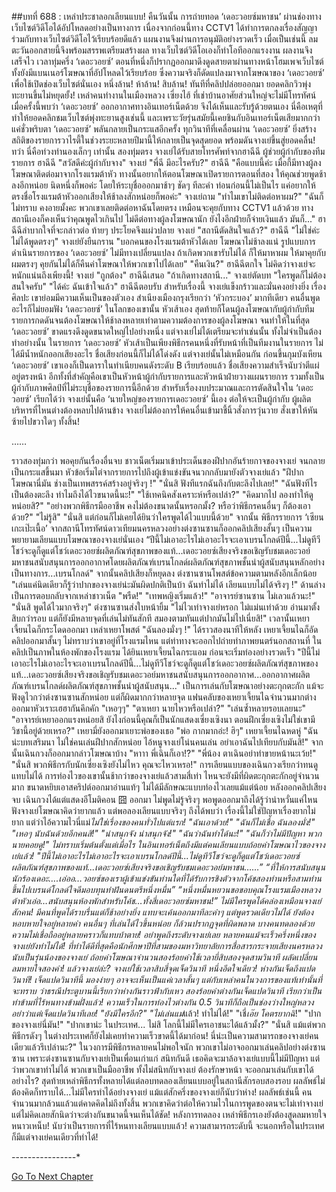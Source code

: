 ##บทที่ 688 : เหล่าประชาลอกเลียนแบบ!
คืนวันนั้น
การถ่ายทอด ‘เดอะวอยซ์มหาชน’ ผ่านช่องทางเว็บไซต์วิดีโอได้อัปโหลดอย่างเป็นทางการ เนื่องจากก่อนนี้ทาง CCTV1 ได้ทำการตกลงเรื่องสัญญาร่วมกับทางเว็บไซต์วิดีโอไว้เรียบร้อยดีแล้ว แผนงานจึงผ่านการอนุมัติอย่างรวดเร็ว เมื่อเป็นเช่นนี้ ลมตะวันออกสายนี้จึงพร้อมสรรพเตรียมสร้างผล ทางเว็บไซต์วิดีโอเองก็ทำโอทีออกแรงงาน ผลงานจึงเสร็จไว เวลาทุ่มครึ่ง ‘เดอะวอยซ์’ ตอนที่หนึ่งก็ปรากฏออกมาดึงดูดสายตาผ่านทางหน้าโฮมเพจเว็บไซต์ ทั้งยังมีแบนเนอร์โฆษณาที่อัปโหลดไว้เรียบร้อย ซึ่งความจริงก็ดัดแปลงมาจากโฆษณาของ ‘เดอะวอยซ์’ เพื่อใช้เปิดช่องเว็บไซต์นั่นเอง
หนึ่งล้าน!
ห้าล้าน!
สิบล้าน!
ทันทีที่คลิปปล่อยออกมา ยอดคลิกวิวพุ่งทะยานขึ้นไม่หยุดยั้ง!
เหล่าคนทำงานในเมืองหลวง เซี่ยงไฮ้ ที่เช่าบ้านอาศัยส่วนใหญ่จะไม่มีโทรทัศน์ เมื่อครั้งนี้พบว่า ‘เดอะวอยซ์’ ออกอากาศทางอินเทอร์เน็ตด้วย จึงได้เห็นและรับรู้ด้วยตนเอง นี่คือเหตุที่ทำให้ยอดคลิกชมเว็บไซต์พุ่งทะยานสูงเช่นนี้ และเพราะวัยรุ่นสมัยนี้เคยชินกับอินเทอร์เน็ตเสียมากกว่า
แค่ชั่วพริบตา ‘เดอะวอยซ์’ พลันกลายเป็นกระแสอีกครั้ง ทุกวินาทีที่เคลื่อนผ่าน ‘เดอะวอยซ์’ ยิ่งสร้างสถิติของรายการวาไรตี้ในช่วงระยะหลายปีมานี้ให้กลายเป็นจุดสุดยอด พร้อมดันจางเย่ขึ้นสู่ยอดคลื่น!
ทว่า นี่คือท่วงทำนองเล็กๆ เท่านั้น
สองทุ่มตรง จางเย่ได้รับสายโทรศัพท์จากฮาฉีฉี ผู้ช่วยผู้กำกับของทีมรายการ
ฮาฉีฉี "สวัสดีค่ะผู้กำกับจาง"
จางเย่ "พี่ฉี มีอะไรครับ?"
ฮาฉีฉี "คือแบบนี้ค่ะ เมื่อกี้มีทางผู้ลงโฆษณาติดต่อมาจากโรงแรมต้าหัว ทางนั้นอยากให้ตอนโฆษณาเปิดรายการตอนที่สอง ให้คุณช่วยพูดช้าลงอีกหน่อย นิดหนึ่งก็พอค่ะ โดยให้ระบุชื่อออกมาช้าๆ ชัดๆ ทีละคำ ท่อนก่อนนี้ไม่เป็นไร แค่อยากให้ตรงชื่อโรงแรมต้าหัวออกเสียงให้ช้าลงสักหน่อยก็พอค่ะ"
จางเย่ถาม "ทำไมเขาไม่ติดต่อหาผม?"
"ฉันก็ไม่ทราบ คงอายมั้งคะ พวกเขาเลยติดต่อหาฉันโดยตรง เหมือนจะคุยกับทาง CCTV1 แล้วด้วย ทางสถานีเองก็คงเห็นว่าคุณพูดไวเกินไป ไม่ดีต่อทางผู้ลงโฆษณานัก ยังไงอีกฝ่ายก็จ่ายเงินแล้ว มันก็..." ฮาฉีฉีลำบากใจที่จะกล่าวต่อ ท้ายๆ ประโยคจึงแผ่วปลาย
จางเย่ "สถานีตัดสินใจแล้ว?"
ฮาฉีฉี "ไม่ใช่ค่ะ ไม่ได้พูดตรงๆ"
จางเย่ยังยืนกราน "บอกคนของโรงแรมต้าหัวได้เลย โฆษณาไม่ช้าลงแน่ รูปแบบการดำเนินรายการของ ‘เดอะวอยซ์’ ไม่มีทางเปลี่ยนแปลง ถ้าเกิดพวกเขารับไม่ได้ ก็ให้มาหาผม ให้มาคุยกับผมตรงๆ คุยกันไม่ได้ก็คืนค่าโฆษณาให้พวกเขาไปได้เลย"
"คืนเงิน?" ฮาฉีฉีตกใจ ไม่คิดว่าจางเย่จะหนักแน่นถึงเพียงนี้!
จางเย่ "ถูกต้อง"
ฮาฉีฉีเสนอ "ถ้าเกิดทางสถานี..."
จางเย่ตัดบท "ใครพูดก็ไม่ต้องสนใจครับ"
"ได้ค่ะ ฉันเข้าใจแล้ว" ฮาฉีฉีตอบรับ
สำหรับเรื่องนี้ จางเย่แข็งกร้าวและมั่นคงอย่างยิ่ง เรื่องศิลปะ เขาย่อมมีความเห็นเป็นของตัวเอง สำเนียงเมืองกรุงเรียกว่า ‘หัวกระบอง’ มากทีเดียว คนอื่นพูดอะไรก็ไม่ยอมฟัง ‘เดอะวอยซ์’ ในโลกของเขานั้น หัวเส้าเอง สุดท้ายก็โดนผู้ลงโฆษณากับผู้กำกับทีมรายการกดดันจนต้องโฆษณาให้ช้าลงหลายเท่าตามความต้องการของผู้ลงโฆษณา จนทำให้ในที่สุด ‘เดอะวอยซ์’ ขาดแรงดึงดูดขนาดใหญ่ไปอย่างหนึ่ง
แต่จางเย่ไม่ได้เตรียมจะทำเช่นนั้น ทั้งไม่จำเป็นต้องทำอย่างนั้น ในรายการ ‘เดอะวอยซ์’ หัวเส้าเป็นเพียงพิธีกรคนหนึ่งที่รับหน้าที่เป็นทีมงานในรายการ ไม่ได้มีน้ำหนักออกเสียงอะไร ชื่อเสียงก่อนนี้ก็ไม่ได้โด่งดัง แต่จางเย่นั้นไม่เหมือนกัน ก่อนขึ้นกุมบังเหียน ‘เดอะวอยซ์’ เขาเองก็เป็นดาราในทำเนียบคนดังระดับ B เรียบร้อยแล้ว ชื่อเสียงความสำเร็จนับว่าตีแผ่อยู่ตรงหน้า อีกทั้งที่สำคัญคือเขาเป็นหัวหน้าผู้กำกับรายการและหัวหน้าฝ่ายวางแผนรายการ รวมทั้งเป็นผู้กำกับภาพศิลป์ที่ไม่ระบุชื่อของรายการนี้อีกด้วย สำหรับเรื่องงบประมาณและการตัดสินใจใน ‘เดอะวอยซ์’ เรียกได้ว่า จางเย่นั้นคือ ‘นายใหญ่ของรายการเดอะวอยซ์’ นี้เอง ต่อให้จะเป็นผู้กำกับ ผู้ผลิต บริหารที่ไหนต่างต้องหลบไปด้านข้าง จางเย่ไม่ต้องการให้คนอื่นเข้ามาชี้นิ้วสั่งการวุ่นวาย สั่งเขาให้หันซ้ายไปขวาใดๆ ทั้งสิ้น!




……




ราวสองทุ่มกว่า
พอคุยกันเรื่องอื่นจบ ชาวเน็ตเริ่มมาเข้าประเด็นของฝีปากอันร้ายกาจของจางเย่ จนกลายเป็นกระแสขึ้นมา หัวข้อเริ่มไต่จากรายการไปถึงผู้เข้าแข่งขันจนวกกลับมายังตัวจางเย่แล้ว
"ฝีปากโฆษณานี่มัน ช่างเป็นเทพสรรค์สร้างอยู่จริงๆ !"
"นั่นสิ ฟังทีแรกฉันถึงกับตะลึงไปเลย!"
"ฉันฟังทีไรเป็นต้องตะลึง ทำไมถึงได้ไวขนาดนี้นะ!"
"ใช้เทคนิคสังเคราะห์หรือเปล่า?"
"คิดมากไป ลองทำให้ดูหน่อยสิ?"
"อย่างพวกพิธีกรมืออาชีพ คงไม่ต้องขนาดนั้นหรอกมั้ง? หรือว่าพิธีกรคนอื่นๆ ก็ต้องเอาด้วย?"
"ไม่รู้สิ"
"นั่นสิ แต่ก่อนก็ไม่เคยได้ยินว่าใครพูดได้ไวแบบนี้ด้วย"
จากนั้น พิธีกรรายการ ‘เซียนเกะเป๊ะเนื้อ’ จากสถานีโทรทัศน์ดาวเทียมนครหลวงอย่างต่งซานซานก็ออกคลิปเสียงสั้นๆ เป็นความพยายามเลียนแบบโฆษณาของจางเย่นั่นเอง “ปีนี้ไม่เอาอะไรไม่เอาอะไรจะเอาเบรนโกลด์ปีนี้...ไม่ดูทีวีโชว์จะดูก็ดูแต่โชว์เดอะวอยซ์ผลิตภัณฑ์สุขภาพของแท้...เดอะวอยซ์เสียงจริงขอเชิญรับชมเดอะวอย์มหาชนสนับสนุนการออกอากาศโดยผลิตภัณฑ์เบรนโกลด์ผลิตภัณฑ์สุขภาพชั้นนำผู้สนับสนุนหลักอย่างเป็นทางการ...เบรนโกลด์" จากนั้นคลิปเสียงก็หยุดลง ต่งซานซานโพสต์ข้อความตามหลังอีกเล็กน้อย "เล่นแค่นิดเดียวก็รู้ว่าปากของจางเย่น่ะมันผิดปกติเป็นบ้า ฉันทำไม่ได้ เลียนแบบไม่ได้จริงๆ !"
ด้านล่างเป็นการตอบกลับจากเหล่าชาวเน็ต
"พรืด!"
"เทพหญิงเริ่มแล้ว!"
"อาจารย์ซานซาน ไม่เลวแล้วนะ!"
"นั่นสิ พูดได้ไวมากจริงๆ"
ต่งซานซานส่งใบหน้ายิ้ม "ไม่ไวเท่าจางเย่หรอก ไม่แม่นเท่าด้วย อ่านมาตั้งสิบกว่ารอบ แต่ก็ยังมีหลายจุดที่เล่นไม่ทันสักที สมองตามทันแต่ปากมันไม่ไปเนี่ยสิ!"
เวลานั้นเหยาเจี้ยนไฉก็กระโดดออกมา
เหล่าเหยาโพสต์ "ฉันลองมั่งๆ !"
ได้ราวสองนาทีให้หลัง เหยาเจี้ยนไฉก็อัดคลิปออกมาสั้นๆ ไม่ทราบว่าเขาอยู่ที่โรงแรมไหน แต่ท่าทางจะออกไปถ่ายทำภาพยนตร์นอกสถานที่ ในคลิปเป็นภาพในห้องพักของโรงแรม ได้ยินเหยาเจี้ยนไฉกระแอม ก่อนจะเริ่มท่องอย่างรวดเร็ว "ปีนี้ไม่เอาอะไรไม่เอาอะไรจะเอาเบรนโกลด์ปีนี้...ไม่ดูทีวีโชว์จะดูก็ดูแต่โชว์เดอะวอยซ์ผลิตภัณฑ์สุขภาพของแท้...เดอะวอยซ์เสียงจริงขอเชิญรับชมเดอะวอย์มหาชนสนับสนุนการออกอากาศ...ออกอากาศผลิตภัณฑ์เบรนโกลด์ผลิตภัณฑ์สุขภาพชั้นนำผู้สนับสนุน..." เป็นการเล่นกับโฆษณาอย่างตะกุกตะกัก แม้จะฟังดูไวกว่าต่งซานซานสักหน่อย แต่ก็ผิดมากกว่าหลายจุด
แฟนคลับของเหยาเจี้ยนไฉจำนวนมากต่างออกมาหัวเราะเฮฮากันคึกคัก
"เหอๆๆ"
"ตาเหยา นายไหวหรือเปล่า?"
"เล่นซ้ำหลายรอบเลยนะ"
"อาจารย์เหยาออกแรงหน่อยสิ ยังไงก่อนนี้คุณก็เป็นนักแสดงเซี่ยงเซิงนา ตอนฝึกเซี่ยงเซิงไม่ใช่เขามีวิชานี้อยู่ด้วยเหรอ?"
เหยามี่ยังออกมาเยาะพ่อของเธอ "พ่อ กากมากอ่ะ! ฮิๆ"
เหยาเจี้ยนไฉหดหู่ "ฉันน่ะบทเสริมนา ไม่ใช่คนเล่นฝีปากสักหน่อย ไอ้หนูจางเย่โน่นคนเล่น อย่าเอาฉันไปเทียบกับมันสิ!"
จากนั้นเฉินกวงก็ออกมากล่าวโฆษณาบ้าง
"หาาา พี่เฉินก็เอา!?"
"พี่น้อง ตาเฉินอย่าทำขายหน้านะเว้ย!"
"นั่นสิ พวกพิธีกรกับนักเซี่ยงเซิงยังไม่ไหว คุณจะไหวเหรอ!"
การเลียนแบบของเฉินกวงเรียกว่าทนดูแทบไม่ได้ การท่องไวของเขานั้นช้ากว่าของจางเย่แล้วสามสี่เท่า ไหนจะยังมีที่ผิดตะกุกตะกักอยู่จำนวนมาก ขนาดหยิบเอาสคริปต์ออกมาอ่านแท้ๆ ไม่ได้มีลักษณะแบบท่องไวเลยแม้แต่น้อย หลังออกคลิปเสียงจบ เฉินกวงได้แต่แสดงอีโมติคอน 囧 ออกมา ไม่พูดไม่รู้จริงๆ พอพูดออกมาถึงได้รู้ว่าน่าหวั่นแค่ไหน ฟังจางเย่โฆษณาคิดว่ายากแล้ว แต่พอลองเลียนแบบจริงๆ ถึงได้พบว่า เรื่องนี้ไม่ใช่ปัญหาเรื่องยากไม่ยาก แต่ว่าไอ้ความไวนี่แม่*ไม่ใช่เรื่องของคนทั่วไปแต่แรก!
"ฉันเอาด้วย!"
"ฉันก็ไม่เชื่อ ฉันลองมั่ง!"
"เหอๆ นับฉันด้วยอีกคนสิ!"
"น่าสนุกจัง น่าสนุกจัง!"
"ฉันว่าฉันทำได้นะ!"
"ฉันก็ว่าไม่มีปัญหา พวกนายคอยดู!"
ไม่ทราบเริ่มต้นตั้งแต่เมื่อไร ในอินเทอร์เน็ตถึงมีแต่คนเลียนแบบถ้อยคำโฆษณาไวของจางเย่แล้ว!
"ปีนี้ไม่เอาอะไรไม่เอาอะไรจะเอาเบรนโกลด์ปีนี้...ไม่ดูทีวีโชว์จะดูก็ดูแต่โชว์เดอะวอยซ์ผลิตภัณฑ์สุขภาพของแท้...เดอะวอยซ์เสียงจริงขอเชิญรับชมเดอะวอย์มหาชน……”
“ที่ให้การสนับสนุนนักร้องเดอะ….เอ่ออ…วอยซ์ของเราผู้เข้าแข่งขันท่านใดที่ได้รับการชิงตัวจากโค้ชสองท่านหรือสามท่านขึ้นไปเบรนด์โกลด์ใจดีมอบทุนทำฝันดนตรีหนึ่งหมื่น”
“หนึ่งหมื่นหยวนขอขอบคุณโรงแรมเมืองหลวงต้าหัวเอ่อ…สนับสนุนห้องพักสำหรับโค้ช…ทั้งสี่เดอะวอยซ์มหาชน!”
ไม่มีใครพูดได้คล่องเหมือนจางเย่สักคน!
มีคนที่พูดได้ราบรื่นแต่ก็ช้าอย่างยิ่ง แทบจะเค้นออกมาทีละคำๆ แต่พูดรวดเดียวไม่ได้ ยังต้องหอบหายใจอยู่หลายคำ คนอื่นๆ ที่เล่นได้ไวขึ้นหน่อย ก็ล้วนปรากฏจุดที่ผิดพลาด บางคนทดลองด้วยความไม่เชื่อถืออยู่หลายคราวก็แทบบ้าตาย!
อย่าพูดถึงระดับจางเย่เลย หลายคนแม้จะเร็วครึ่งหนึ่งของจางเย่ยังทำไม่ได้! ที่ทำได้ดีที่สุดคือนักศึกษาปีที่สามของมหาวิทยาลัยการสื่อสารกระจายเสียงนครหลวง นับเป็นรุ่นน้องของจางเย่ ถ้อยคำโฆษณาจำนวนสองร้อยคำใช้เวลายี่สิบสองจุดสามวินาที ผลัดเปลี่ยนลมหายใจสองคำ!
แล้วจางเย่ล่ะ?
จางเย่ใช้เวลาสิบสี่จุดเจ็ดวินาที หนึ่งอึดใจเดียว!
ห่างกันเจ็ดถึงแปดวินาที!
เจ็ดแปดวินาทีนี้ มองง่ายๆ อาจจะเห็นเป็นแค่เวลาสั้นๆ แต่กับเหล่าคนในวงการของแท้เท่านั้นที่จะทราบ ว่าธรณีประตูบานนี้เรียกว่าห่างกันราวฟ้ากับเหว สองร้อยคำต่างกันเจ็ดแปดวินาที เรียกว่าเป็นท่าข้ามที่ไร้หนทางข้ามฝั่งแล้ว! ความเร็วในการท่องไวต่างกัน 0.5 วินาทีก็ถือเป็นช่องว่างใหญ่หลวง อย่าว่าแต่เจ็ดแปดวินาทีเลย!
"ยังมีใครอีก?"
"ไม่เล่นแม่*แล้ว! ทำไม่ได้!"
"เชี่*เอ๊ย โคตรยากฉิ*!"
"ปากของจางเย่นี่มัน!"
"ปากเขาน่ะ ในประเทศ... ไม่สิ โลกนี้ไม่มีใครเอาชนะได้แล้วมั้ง?"
"นั่นสิ แม้แต่พวกพิธีกรดังๆ ในต่างประเทศก็ยังไม่เคยทำความเร็วขาดนี้ได้มาก่อน! นี่น่ะเป็นความสามารถของจางเย่คนเดียวแล้วรึเปล่านะ?"
ในวงการมีพิธีกรหลายคนไม่พอใจนัก พวกเขาไม่อาจออกมาเล่นคลิปอย่างต่งซานซาน เพราะต่งซานซานกับจางเย่เป็นเพื่อนเก่าแก่ สนิทกันดี เธอคิดจะมาล้อจางเย่แบบนี้ไม่มีปัญหา แต่ว่าพวกเขาทำไม่ได้ พวกเขาเป็นมืออาชีพ ทั้งไม่สนิทกับจางเย่ ต้องรักษาหน้า จะออกมาเล่นกับเขาได้อย่างไร? สุดท้ายเหล่าพิธีกรทั้งหลายได้แต่ลอบทดลองเลียนแบบอยู่ในสถานีสักรอบสองรอบ ผลลัพธ์ไม่ต้องคิดก็ทราบได้...ไม่มีใครทำได้อย่างจางเย่ แม้แต่สักครึ่งของจางเย่ก็นับว่าห่าง!
ผลลัพธ์เช่นนี้ คนจำนวนมากล้วนแล้วแต่คาดคิดไม่ถึงทั้งสิ้น พวกเขาคิดว่าต่อให้ความไวในการพูดของตนจะไม่เท่าจางเย่ แต่ไม่คิดเลยสักนิดว่าจะต่างกันขนาดนี้จนเห็นได้ชัด!
หลังการทดลอง เหล่าพิธีกรเองยังต้องสูดลมหายใจหนาวเหน็บ!
นับว่าเป็นรายการที่ไร้หนทางเลียนแบบแล้ว!
ความสามารถระดับนี้ จะนอกหรือในประเทศก็มีแต่จางเย่คนเดียวที่ทำได้!




*-*-*-*-*-*-*-*-*-*-*-*-*-*-*-*-*




[Go To Next Chapter]( ./89.md)